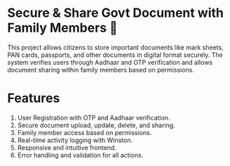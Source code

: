 # Secure & Share Govt Document with Family Members 📂
This project allows citizens to store important documents like mark sheets, PAN cards, passports, and other documents in digital format securely. The system verifies users through Aadhaar and OTP verification and allows document sharing within family members based on permissions.
#
# Features
1. User Registration with OTP and Aadhaar verification.
2. Secure document upload, update, delete, and sharing.
3. Family member access based on permissions.
4. Real-time activity logging with Winston.
5. Responsive and intuitive frontend.
6. Error handling and validation for all actions.
